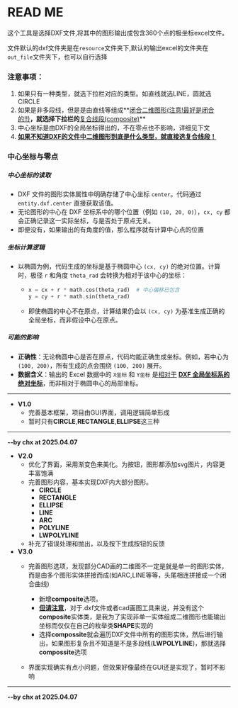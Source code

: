 # READ ME

这个工具是选择DXF文件,将其中的图形输出成包含360个点的极坐标excel文件。

文件默认的dxf文件夹是在`resource`文件夹下,默认的输出excel的文件夹在`out_file`文件夹下，也可以自行选择

### 注意事项：

1. 如果只有一种类型，就选下拉栏对应的类型。如直线就选LINE，圆就选CIRCLE
2. 如果是非多段线，但是是由直线等组成**<u>闭合二维图形(注意!最好是闭合的!!)</u>**，就选择下拉栏的**<u>复合线段(composite)</u>**
3. 中心坐标是由DXF的全局坐标得出的，不在零点也不影响，详细见下文
4. **<u>如果不知道DXF的文件中二维图形到底是什么类型，就直接选复合线段！</u>**


### 中心坐标与零点

#####  中心坐标的读取

- DXF 文件的图形实体属性中明确存储了中心坐标 `center`。代码通过 `entity.dxf.center` 直接获取该值。
- 无论图形的中心在 DXF 坐标系中的哪个位置（例如 `(10, 20, 0)`），`cx, cy` 都会正确记录这一实际坐标，与是否处于原点无关。
- 即便没有，如果输出的有角度的值，那么程序就有计算中心点的位置

##### 坐标计算逻辑

- 以椭圆为例，代码生成的坐标是基于椭圆中心 `(cx, cy)` 的绝对位置。计算时，极径 `r` 和角度 `theta_rad` 会转换为相对于该中心的坐标：

  - ```python
    x = cx + r * math.cos(theta_rad)  # 中心偏移已包含
    y = cy + r * math.sin(theta_rad)
    ```

  - 即使椭圆的中心不在原点，计算结果仍会以 `(cx, cy)` 为基准生成正确的全局坐标，而非假设中心在原点。

##### **可能的影响**

- **正确性**：无论椭圆中心是否在原点，代码均能正确生成坐标。例如，若中心为 `(100, 200)`，所有生成的点会围绕 `(100, 200)` 展开。
- **数据含义**：输出的 Excel 数据中的 `X坐标` 和 `Y坐标` 是<u>相对于</u> **<u>DXF 全局坐标系的绝对坐标</u>**，而非相对于椭圆中心的局部坐标。



------

- **V1.0** 
  - 完善基本框架，项目由GUI界面，调用逻辑简单形成
  - 暂时只有**CIRCLE**,**RECTANGLE**,**ELLIPSE**这三种

------

**--by chx at 2025.04.07**



- **V2.0**
  - 优化了界面，采用渐变色来美化。为按钮，图形都添加svg图片，内容更丰富饱满
  - 完善图形内容，基本实现DXF内大部分图形。
    - **CIRCLE**
    - **RECTANGLE**
    - **ELLIPSE**
    - **LINE**
    - **ARC**
    - **POLYLINE**
    - **LWPOLYLINE**
  - 补充了错误处理和抛出，以及按下生成按钮的反馈
- **V3.0**
  - 完善图形选项，发现部分CAD画的二维图不一定是就是单一的图形实体，而是由多个图形实体拼接而成(如ARC,LINE等等，头尾相连拼接成一个闭合曲线)
    - 新增**composite**选项。
    - **<u>但请注意</u>**，对于.dxf文件或者cad画图工具来说，并没有这个**composite**实体类，是我为了实现非单一实体组成二维图形也能输出坐标而仅仅在自己的枚举类**SHAPE**实现的
    - 选择**compossite**就会遍历DXF文件中所有的图形实体，然后进行输出，如果图形复杂且不知道是不是多段线(**LWPOLYLINE**)，那就选择**compossite**选项

  - 界面实现确实有点小问题，但效果好像最终在GUI还是实现了，暂时不影响


------

**--by chx at 2025.04.07**
